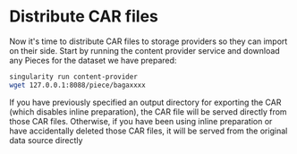 # Distribute CAR files

Now it's time to distribute CAR files to storage providers so they can import on their side. Start by running the content provider service and download any Pieces for the dataset we have prepared:

```sh
singularity run content-provider
wget 127.0.0.1:8088/piece/bagaxxxx
```

If you have previously specified an output directory for exporting the CAR (which disables inline preparation), the CAR file will be served directly from those CAR files. Otherwise, if you have been using inline preparation or have accidentally deleted those CAR files, it will be served from the original data source directly
